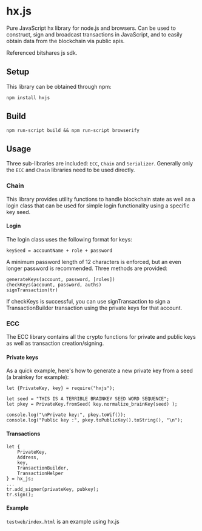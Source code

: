 # hx.js

Pure JavaScript hx library for node.js and browsers. Can be used to construct, sign and broadcast transactions in JavaScript, and to easily obtain data from the blockchain via public apis.

Referenced bitshares js sdk.

## Setup

This library can be obtained through npm:

```
npm install hxjs
```

## Build

```
npm run-script build && npm run-script browserify
```

## Usage

Three sub-libraries are included: `ECC`, `Chain` and `Serializer`. Generally only the `ECC` and `Chain` libraries need to be used directly.

### Chain

This library provides utility functions to handle blockchain state as well as a login class that can be used for simple login functionality using a specific key seed.

#### Login

The login class uses the following format for keys:

```
keySeed = accountName + role + password
```

A minimum password length of 12 characters is enforced, but an even longer password is recommended. Three methods are provided:

```
generateKeys(account, password, [roles])
checkKeys(account, password, auths)
signTransaction(tr)
```

If checkKeys is successful, you can use signTransaction to sign a TransactionBuilder transaction using the private keys for that account.

### ECC

The ECC library contains all the crypto functions for private and public keys as well as transaction creation/signing.

#### Private keys

As a quick example, here's how to generate a new private key from a seed (a brainkey for example):

```
let {PrivateKey, key} = require("hxjs");

let seed = "THIS IS A TERRIBLE BRAINKEY SEED WORD SEQUENCE";
let pkey = PrivateKey.fromSeed( key.normalize_brainKey(seed) );

console.log("\nPrivate key:", pkey.toWif());
console.log("Public key :", pkey.toPublicKey().toString(), "\n");
```

#### Transactions

```
let {
    PrivateKey,
    Address,
    key,
    TransactionBuilder,
    TransactionHelper
} = hx_js;
...
tr.add_signer(privateKey, pubkey);
tr.sign();
```

#### Example

`testweb/index.html` is an example using hx.js
